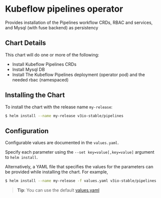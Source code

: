 # Kubeflow pipelines operator

Provides installation of the Pipelines workflow CRDs, RBAC and services, and Mysql (with fuse backend) as persistency

## Chart Details

This chart will do one or more of the following:

* Install Kubeflow Pipelines CRDs
* Install Mysql DB
* Install The Kubeflow Pipelines deployment (operator pod) and the needed rbac (namespaced)

## Installing the Chart

To install the chart with the release name `my-release`:

```bash
$ helm install --name my-release v3io-stable/pipelines
```

## Configuration

Configurable values are documented in the `values.yaml`.

Specify each parameter using the `--set key=value[,key=value]` argument to `helm install`.

Alternatively, a YAML file that specifies the values for the parameters can be provided while installing the chart. For example,

```bash
$ helm install --name my-release -f values.yaml v3io-stable/pipelines
```

> **Tip**: You can use the default [values.yaml](values.yaml)
